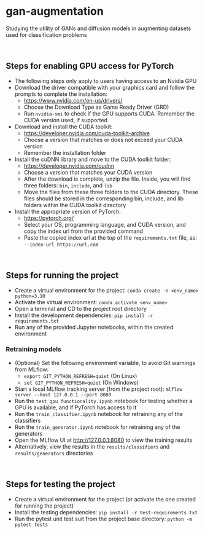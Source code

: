 # gan-augmentation
Studying the utility of GANs and diffusion models in augmenting datasets used for classification problems

<br>

## Steps for enabling GPU access for PyTorch
- The following steps only apply to users having access to an Nvidia GPU
- Download the driver compatible with your graphics card and follow the prompts to complete the installation:
    - https://www.nvidia.com/en-us/drivers/
    - Choose the Download Type as Game Ready Driver (GRD)
    - Run `nvidia-smi` to check if the GPU supports CUDA. Remember the CUDA version used, if supported
- Download and install the CUDA toolkit:
    - https://developer.nvidia.com/cuda-toolkit-archive
    - Choose a version that matches or does not exceed your CUDA version
    - Remember the installation folder
- Install the cuDNN library and move to the CUDA toolkit folder:
    - https://developer.nvidia.com/cudnn
    - Choose a version that matches your CUDA version
    - After the download is complete, unzip the file. Inside, you will find three folders: `bin`, `include`, and `lib`
    - Move the files from these three folders to the CUDA directory. These files should be stored in the corresponding bin, include, and lib folders within the CUDA toolkit directory
- Install the appropriate version of PyTorch:
    - https://pytorch.org/
    - Select your OS, programming language, and CUDA version, and copy the index url from the provided command
    - Paste the copied index url at the top of the `requirements.txt` file, as: `--index-url https://url.com`

<br>

## Steps for running the project
- Create a virtual environment for the project: `conda create -n <env_name> python=3.10`
- Activate the virtual environment: `conda activate <env_name>`
- Open a terminal and CD to the project root directory
- Install the development dependencies: `pip install -r requirements.txt`
- Run any of the provided Jupyter notebooks, within the created environment

### Retraining models
- (Optional) Set the following environment variable, to avoid Git warnings from MLflow:
    - `export GIT_PYTHON_REFRESH=quiet` (On Linux)
    - `set GIT_PYTHON_REFRESH=quiet` (On Windows)
- Start a local MLflow tracking server (from the project root): `mlflow server --host 127.0.0.1 --port 8080`
- Run the `test_gpu_functionality.ipynb` notebook for testing whether a GPU is available, and if PyTorch has access to it
- Run the `train_classifier.ipynb` notebook for retraining any of the classifiers
- Run the `train_generator.ipynb` notebook for retraining any of the generators
- Open the MLflow UI at http://127.0.0.1:8080 to view the training results
- Alternatively, view the results in the `results/classifiers` and `results/generators` directories

<br>

## Steps for testing the project
- Create a virtual environment for the project (or activate the one created for running the project)
- Install the testing dependencies: `pip install -r test-requirements.txt`
- Run the pytest unit test suit from the project base directory: `python -m pytest tests`
